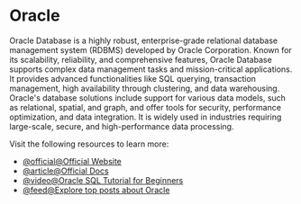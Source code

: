 # Oracle

Oracle Database is a highly robust, enterprise-grade relational database management system (RDBMS) developed by Oracle Corporation. Known for its scalability, reliability, and comprehensive features, Oracle Database supports complex data management tasks and mission-critical applications. It provides advanced functionalities like SQL querying, transaction management, high availability through clustering, and data warehousing. Oracle's database solutions include support for various data models, such as relational, spatial, and graph, and offer tools for security, performance optimization, and data integration. It is widely used in industries requiring large-scale, secure, and high-performance data processing.

Visit the following resources to learn more:

- [@official@Official Website](https://www.oracle.com/database/)
- [@article@Official Docs](https://docs.oracle.com/en/database/index.html)
- [@video@Oracle SQL Tutorial for Beginners](https://www.youtube.com/watch?v=ObbNGhcxXJA)
- [@feed@Explore top posts about Oracle](https://app.daily.dev/tags/oracle?ref=roadmapsh)
